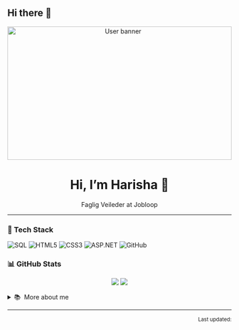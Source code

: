 ## Hi there 👋

<!-- Profile banner -->
<p align="center">
  <img src="https://images.pexels.com/photos/3861972/pexels-photo-3861972.jpeg?auto=compress&cs=tinysrgb&w=800" 
       alt="User banner" width="100%" height="300">
</p>

<h1 align="center">Hi, I’m Harisha 👋</h1>
<p align="center">Faglig Veileder at Jobloop</p>

<!--<p align="center">-->
  <!-- Badges -->
 <!-- <img src="https://img.shields.io/github/followers/SERNAMEA?label=Followers" alt="Followers">
  <img src="https://img.shields.io/badge/Code-JS%20%7C%20TS%20%7C%20Go%20%7C%20Rust-blue" alt="Stack">
  <img src="https://visitor-badge.laobi.icu/badge?page_id=SERNAMEA" alt="Visits">
</p> -->

---

### 🔧 Tech Stack
![SQL](https://img.shields.io/badge/-SQL-green?logo=microsoftsqlserver&logoColor=white)
![HTML5](https://img.shields.io/badge/-HTML5-orange?logo=html5)
![CSS3](https://img.shields.io/badge/-CSS3-blue?logo=css3)
![ASP.NET](https://img.shields.io/badge/-ASP.NET-purple?logo=dotnet)
![GitHub](https://img.shields.io/badge/-GitHub-black?logo=github)

### 📊 GitHub Stats
<p align="center">
  <img src="https://github-readme-stats.vercel.app/api?username=Ishajob&show_icons=true&hide_border=true">
  <img src="https://github-readme-streak-stats.herokuapp.com/?user=Ishajob&hide_border=true">
</p>

<details>
<summary>📚 &nbsp;More about me</summary>

* 🔭 Currently Teaching deltaker and creating new lecture videos and updating canvas videos.  
* 🌱 Learning **WordPress** & AZURE
* 💬 Ask me about HTML, CSS,SQL, ASP.NET

</details>

---

<!--<p align="center">
  <a href="https://twitter.com/Har"><img src="https://img.shields.io/badge/Twitter-1DA1F2?logo=twitter&logoColor=white"></a>
  <a href="https://www.linkedin.com/in/Har"><img src="https://img.shields.io/badge/LinkedIn-0A66C2?logo=linkedin&logoColor=white"></a>
</p>-->

<!-- Dynamic last update -->
<p align="right">
  <sub>Last updated: <!--TIMESTAMP--></sub>
</p>

<!--
**![Top Langs](https://github-readme-stats.vercel.app/api/top-langs/?username=YourGitHubName&layout=compact)

<!--
**Ishajob/Ishajob** is a ✨ _special_ ✨ repository because its `README.md` (this file) appears on your GitHub profile.

Here are some ideas to get you started:

- 🔭 I’m currently working on ...
- 🌱 I’m currently learning ...
- 👯 I’m looking to collaborate on ...
- 🤔 I’m looking for help with ...
- 💬 Ask me about ...
- 📫 How to reach me: ...
- 😄 Pronouns: ...
- ⚡ Fun fact: ...
-->
